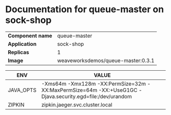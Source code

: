 # Documentation for queue-master on sock-shop

|||
| --- | ---- |
| **Component name** | queue-master |
| **Application** | sock-shop |
| **Replicas** | 1 |
| **Image** | weaveworksdemos/queue-master:0.3.1 |

| ENV | VALUE |
| --- | -----  |
|JAVA_OPTS | -Xms64m -Xmx128m -XX:PermSize=32m -XX:MaxPermSize=64m -XX:+UseG1GC -Djava.security.egd=file:/dev/urandom|
|ZIPKIN | zipkin.jaeger.svc.cluster.local|
